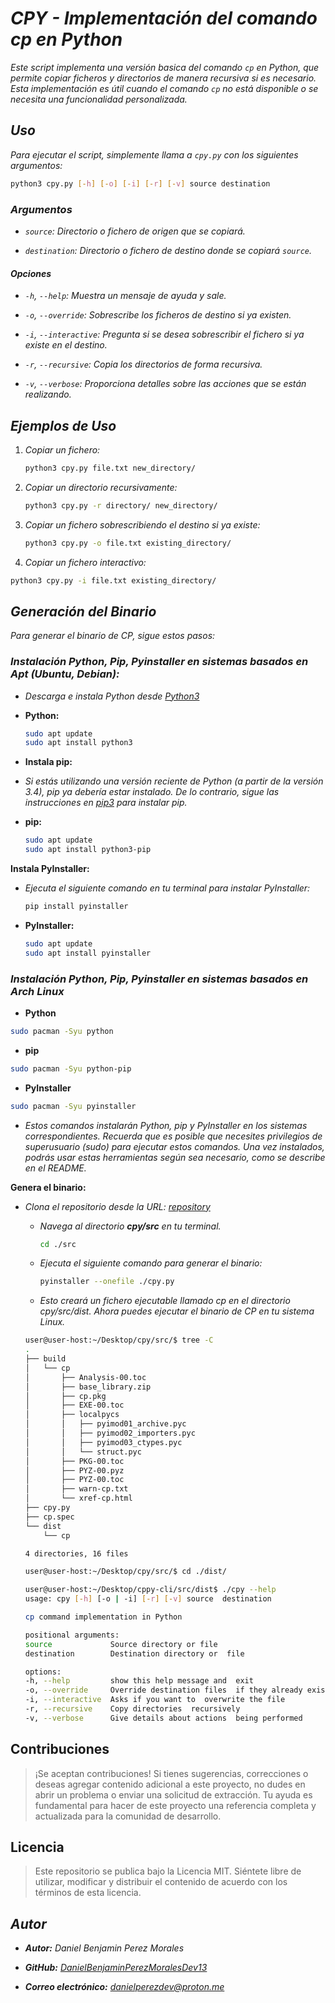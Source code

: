 <!-- Autor: Daniel Benjamin Perez Morales -->
<!-- GitHub: https://github.com/DanielBenjaminPerezMoralesDev13 -->
<!-- Gitlab: https://gitlab.com/DanielBenjaminPerezMoralesDev13 -->
<!-- Correo electrónico: danielperezdev@proton.me  -->
# ***CPY - Implementación del comando cp en Python***

*Este script implementa una versión basica del comando `cp` en Python, que permite copiar ficheros y directorios de manera recursiva si es necesario. Esta implementación es útil cuando el comando `cp` no está disponible o se necesita una funcionalidad personalizada.*

## ***Uso***

*Para ejecutar el script, simplemente llama a `cpy.py` con los siguientes argumentos:*

```bash
python3 cpy.py [-h] [-o] [-i] [-r] [-v] source destination
```

### ***Argumentos***

- *`source`: Directorio o fichero de origen que se copiará.*

- *`destination`: Directorio o fichero de destino donde se copiará `source`.*

#### ***Opciones***

- *`-h`, `--help`: Muestra un mensaje de ayuda y sale.*

- *`-o`, `--override`: Sobrescribe los ficheros de destino si ya existen.*

- *`-i`, `--interactive`: Pregunta si se desea sobrescribir el fichero si ya existe en el destino.*

- *`-r`, `--recursive`: Copia los directorios de forma recursiva.*

- *`-v`, `--verbose`: Proporciona detalles sobre las acciones que se están realizando.*

## ***Ejemplos de Uso***

1. *Copiar un fichero:*

    ```bash
    python3 cpy.py file.txt new_directory/
    ```

2. *Copiar un directorio recursivamente:*

    ```bash
    python3 cpy.py -r directory/ new_directory/
    ```

3. *Copiar un fichero sobrescribiendo el destino si ya existe:*

    ```bash
    python3 cpy.py -o file.txt existing_directory/
    ```

4. *Copiar un fichero interactivo:*

```bash
python3 cpy.py -i file.txt existing_directory/
```

## ***Generación del Binario***

*Para generar el binario de CP, sigue estos pasos:*

### ***Instalación Python, Pip, Pyinstaller en sistemas basados en Apt (Ubuntu, Debian):***

- *Descarga e instala Python desde [Python3](https://www.python.org/downloads/. "https://www.python.org/downloads/.")*

- **Python:**

    ```bash
    sudo apt update
    sudo apt install python3
    ```

- **Instala pip:**

- *Si estás utilizando una versión reciente de Python (a partir de la versión 3.4), pip ya debería estar instalado. De lo contrario, sigue las instrucciones en [pip3](https://pip.pypa.io/en/stable/installation/ "https://pip.pypa.io/en/stable/installation/") para instalar pip.*

- **pip:**

    ```bash
    sudo apt update
    sudo apt install python3-pip
    ```

**Instala PyInstaller:**

- *Ejecuta el siguiente comando en tu terminal para instalar PyInstaller:*

    ```bash
    pip install pyinstaller
    ```

- **PyInstaller:**

    ```bash
    sudo apt update
    sudo apt install pyinstaller
    ```

### ***Instalación Python, Pip, Pyinstaller en sistemas basados en Arch Linux***

- **Python**

```bash
sudo pacman -Syu python
```

- **pip**

```bash
sudo pacman -Syu python-pip
```

- **PyInstaller**

```bash
sudo pacman -Syu pyinstaller
```

- *Estos comandos instalarán Python, pip y PyInstaller en los sistemas correspondientes. Recuerda que es posible que necesites privilegios de superusuario (sudo) para ejecutar estos comandos. Una vez instalados, podrás usar estas herramientas según sea necesario, como se describe en el README.*

**Genera el binario:**

- *Clona el repositorio desde la URL: [repository](https://github.com/DanielBenjaminPerezMoralesDev13/cpy "https://github.com/DanielBenjaminPerezMoralesDev13/cpy")*

  - *Navega al directorio **cpy/src** en tu terminal.*

    ```bash
    cd ./src
    ```

  - *Ejecuta el siguiente comando para generar el binario:*

    ```bash
    pyinstaller --onefile ./cpy.py
    ```

  - *Esto creará un fichero ejecutable llamado cp en el directorio cpy/src/dist. Ahora puedes ejecutar el binario de CP en tu sistema Linux.*
  
  ```bash
  user@user-host:~/Desktop/cpy/src/$ tree -C
  .
  ├── build
  │   └── cp
  │       ├── Analysis-00.toc
  │       ├── base_library.zip
  │       ├── cp.pkg
  │       ├── EXE-00.toc
  │       ├── localpycs
  │       │   ├── pyimod01_archive.pyc
  │       │   ├── pyimod02_importers.pyc
  │       │   ├── pyimod03_ctypes.pyc
  │       │   └── struct.pyc
  │       ├── PKG-00.toc
  │       ├── PYZ-00.pyz
  │       ├── PYZ-00.toc
  │       ├── warn-cp.txt
  │       └── xref-cp.html
  ├── cpy.py
  ├── cp.spec
  └── dist
      └── cp

  4 directories, 16 files
  ```

  ```bash
  user@user-host:~/Desktop/cpy/src/$ cd ./dist/
  ```

  ```bash
  user@user-host:~/Desktop/cppy-cli/src/dist$ ./cpy --help
  usage: cpy [-h] [-o | -i] [-r] [-v] source  destination

  cp command implementation in Python

  positional arguments:
  source             Source directory or file
  destination        Destination directory or  file

  options:
  -h, --help         show this help message and  exit
  -o, --override     Override destination files  if they already exist
  -i, --interactive  Asks if you want to  overwrite the file
  -r, --recursive    Copy directories  recursively
  -v, --verbose      Give details about actions  being performed
  ```

## **Contribuciones**

> ¡Se aceptan contribuciones! Si tienes sugerencias, correcciones o deseas agregar contenido adicional a este proyecto, no dudes en abrir un problema o enviar una solicitud de extracción. Tu ayuda es fundamental para hacer de este proyecto una referencia completa y actualizada para la comunidad de desarrollo.

## **Licencia**

> Este repositorio se publica bajo la Licencia MIT. Siéntete libre de utilizar, modificar y distribuir el contenido de acuerdo con los términos de esta licencia.

## ***Autor***

- ***Autor:** Daniel Benjamin Perez Morales*

- ***GitHub:** [DanielBenjaminPerezMoralesDev13](https://github.com/DanielBenjaminPerezMoralesDev13 "https://github.com/DanielBenjaminPerezMoralesDev13")*

- ***Correo electrónico:** <danielperezdev@proton.me>*
